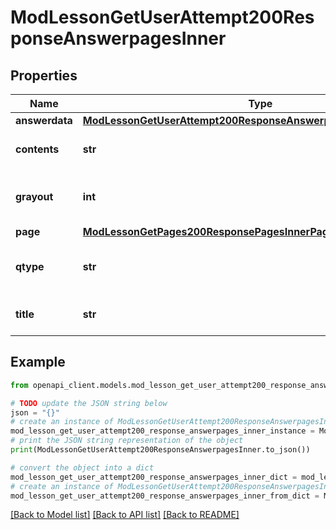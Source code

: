 # ModLessonGetUserAttempt200ResponseAnswerpagesInner


## Properties

Name | Type | Description | Notes
------------ | ------------- | ------------- | -------------
**answerdata** | [**ModLessonGetUserAttempt200ResponseAnswerpagesInnerAnswerdata**](ModLessonGetUserAttempt200ResponseAnswerpagesInnerAnswerdata.md) |  | [optional] 
**contents** | **str** | Page contents. | [optional] [default to 'null']
**grayout** | **int** | If is required to apply a grayout. | [optional] [default to null]
**page** | [**ModLessonGetPages200ResponsePagesInnerPage**](ModLessonGetPages200ResponsePagesInnerPage.md) |  | [optional] 
**qtype** | **str** | Identifies the page type of this page. | [optional] [default to 'null']
**title** | **str** | Page title. | [optional] [default to 'null']

## Example

```python
from openapi_client.models.mod_lesson_get_user_attempt200_response_answerpages_inner import ModLessonGetUserAttempt200ResponseAnswerpagesInner

# TODO update the JSON string below
json = "{}"
# create an instance of ModLessonGetUserAttempt200ResponseAnswerpagesInner from a JSON string
mod_lesson_get_user_attempt200_response_answerpages_inner_instance = ModLessonGetUserAttempt200ResponseAnswerpagesInner.from_json(json)
# print the JSON string representation of the object
print(ModLessonGetUserAttempt200ResponseAnswerpagesInner.to_json())

# convert the object into a dict
mod_lesson_get_user_attempt200_response_answerpages_inner_dict = mod_lesson_get_user_attempt200_response_answerpages_inner_instance.to_dict()
# create an instance of ModLessonGetUserAttempt200ResponseAnswerpagesInner from a dict
mod_lesson_get_user_attempt200_response_answerpages_inner_from_dict = ModLessonGetUserAttempt200ResponseAnswerpagesInner.from_dict(mod_lesson_get_user_attempt200_response_answerpages_inner_dict)
```
[[Back to Model list]](../README.md#documentation-for-models) [[Back to API list]](../README.md#documentation-for-api-endpoints) [[Back to README]](../README.md)


